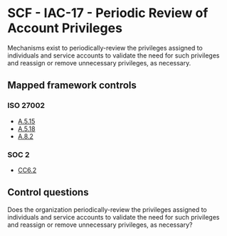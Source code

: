 # SCF - IAC-17 - Periodic Review of Account Privileges
Mechanisms exist to periodically-review the privileges assigned to individuals and service accounts to validate the need for such privileges and reassign or remove unnecessary privileges, as necessary.
## Mapped framework controls
### ISO 27002
- [A.5.15](../iso27002/a-5.md#a515)
- [A.5.18](../iso27002/a-5.md#a518)
- [A.8.2](../iso27002/a-8.md#a82)
  
### SOC 2
- [CC6.2](../soc2/cc62.md)
  
## Control questions
Does the organization periodically-review the privileges assigned to individuals and service accounts to validate the need for such privileges and reassign or remove unnecessary privileges, as necessary?
  